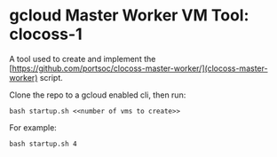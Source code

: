 # gcloud Master Worker VM Tool: clocoss-1

A tool used to create and implement the [https://github.com/portsoc/clocoss-master-worker/](clocoss-master-worker) script. 

Clone the repo to a gcloud enabled cli, then run:
```
bash startup.sh <<number of vms to create>>
```

For example:
```
bash startup.sh 4
```
